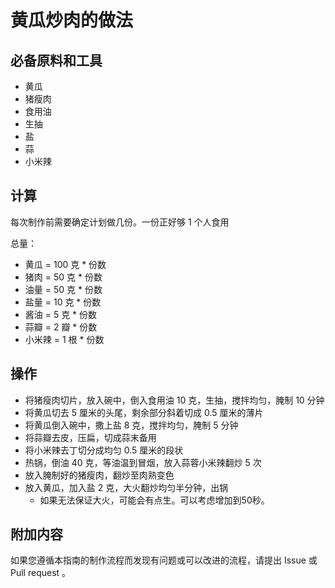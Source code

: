 # 黄瓜炒肉的做法

## 必备原料和工具

* 黄瓜
* 猪瘦肉
* 食用油
* 生抽
* 盐
* 蒜
* 小米辣

## 计算

每次制作前需要确定计划做几份。一份正好够 1 个人食用

总量：

* 黄瓜 = 100 克  * 份数
* 猪肉 = 50 克  * 份数
* 油量 = 50 克 * 份数
* 盐量 = 10  克  * 份数
* 酱油 = 5  克  * 份数
* 蒜瓣 = 2  瓣  * 份数
* 小米辣 = 1  根  * 份数

## 操作

* 将猪瘦肉切片，放入碗中，倒入食用油 10 克，生抽，搅拌均匀，腌制 10 分钟
* 将黄瓜切去 5 厘米的头尾，剩余部分斜着切成 0.5 厘米的薄片
* 将黄瓜倒入碗中，撒上盐 8 克，搅拌均匀，腌制 5 分钟
* 将蒜瓣去皮，压扁，切成蒜末备用
* 将小米辣去丁切分成均匀 0.5 厘米的段状
* 热锅，倒油 40 克，等油温到冒烟，放入蒜蓉小米辣翻炒 5 次
* 放入腌制好的猪瘦肉，翻炒至肉熟变色
* 放入黄瓜，加入盐 2 克，大火翻炒均匀半分钟，出锅
  * 如果无法保证大火，可能会有点生。可以考虑增加到50秒。

## 附加内容

如果您遵循本指南的制作流程而发现有问题或可以改进的流程，请提出 Issue 或 Pull request 。

